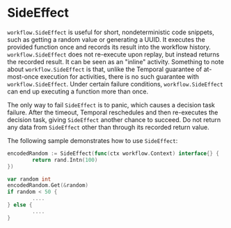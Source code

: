 # SideEffect

`workflow.SideEffect` is useful for short, nondeterministic code snippets, such as getting a random
value or generating a UUID. It executes the provided function once and records its result into the
workflow history. `workflow.SideEffect` does not re-execute upon replay, but instead returns the
recorded result. It can be seen as an "inline" activity. Something to note about `workflow.SideEffect`
is that, unlike the Temporal guarantee of at-most-once execution for activities, there is no such
guarantee with `workflow.SideEffect`. Under certain failure conditions, `workflow.SideEffect` can
end up executing a function more than once.

The only way to fail `SideEffect` is to panic, which causes a decision task failure. After the
timeout, Temporal reschedules and then re-executes the decision task, giving `SideEffect` another chance
to succeed. Do not return any data from `SideEffect` other than through its recorded return value.

The following sample demonstrates how to use `SideEffect`:

```go
encodedRandom := SideEffect(func(ctx workflow.Context) interface{} {
        return rand.Intn(100)
})

var random int
encodedRandom.Get(&random)
if random < 50 {
        ....
} else {
        ....
}
```
